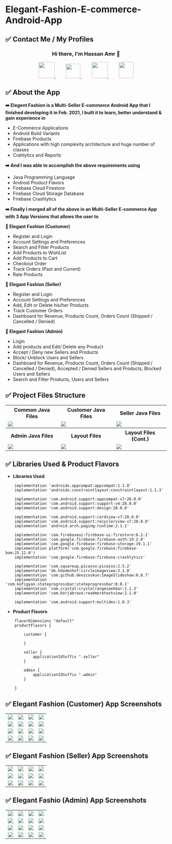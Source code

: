 # Elegant-Fashion-E-commerce-Android-App

## ✅ Contact Me / My Profiles
### <p align="center">Hi there, I'm Hassan Amr 👋</p>
<p align="center">
  <a href="mailto:hassan.amr.soliman@gmail.com" target="_blank">
    <img src="https://github.com/hassan-amr/Elegant-Fashion-E-commerce-Android-App/blob/main/images/gmail.png" width="50" height="50">
  </a>
  &nbsp;&nbsp;&nbsp;&nbsp;&nbsp;&nbsp;&nbsp;
  <a href="https://linkedin.com/in/hassan-amr-684a851ba" target="_blank">
    <img src="https://github.com/hassan-amr/Elegant-Fashion-E-commerce-Android-App/blob/main/images/linkedin.png" width="45" height="45">
  </a>
  &nbsp;&nbsp;&nbsp;&nbsp;&nbsp;&nbsp;&nbsp;
  <a href="https://github.com/hassan-amr" target="_blank">
    <img src="https://github.com/hassan-amr/Elegant-Fashion-E-commerce-Android-App/blob/main/images/github.png" width="50" height="50">
  </a>
  &nbsp;&nbsp;&nbsp;&nbsp;&nbsp;&nbsp;&nbsp;
  <a href="https://www.hackerrank.com/HassanAmrSoliman" target="_blank">
    <img src="https://github.com/hassan-amr/Elegant-Fashion-E-commerce-Android-App/blob/main/images/hacker_rank.png" width="45" height="50">
  </a>
</p>


## ✅ About the App
<b>➡️ Elegent Fashion is a Multi-Seller E-commerce Android App that I finished developing it in Feb. 2021, I built it to learn, better understand & gain experience in</b>
- E-Commerce Applications
- Android Build Variants
- Firebase Products
- Applications with high complexity architecture and huge number of classes
- Crahlytics and Reports


<b>➡️ And I was able to accomplish the above requirements using</b>
- Java Programming Language
- Android Product Flavors
- Firebase Cloud Firestore
- Firebase Cloud Storage Database
- Firebase Crashlytics

<b>➡️ Finally I merged all of the above in an Multi-Seller E-commerce App with 3 App Versions that allows the user to</b>

<b>📱 Elegant Fashion (Customer)</b>
- Register and Login
- Account Settings and Preferences
- Search and Filter Products
- Add Products to WishList
- Add Products to Cart
- Checkout Order
- Track Orders (Past and Current)
- Rate Products

<b>📱 Elegant Fashion (Seller)</b>
- Register and Login
- Account Settings and Preferences
- Add, Edit or Delete his/her Products
- Track Customer Orders
- Dashboard for Revenue, Products Count, Orders Count (Shipped / Cancelled / Denied)

<b>📱 Elegant Fashion (Admin)</b>
- Login
- Add products and Edit/ Delete any Product
- Accept / Deny new Sellers and Products
- Block/ Unblock Users and Sellers
- Dashboard for Revenue, Products Count, Orders Count (Shipped / Cancelled / Denied), Accepted / Denied Sellers and Products, Blocked Users and Sellers
- Search and Filter Products, Users and Sellers

## ✅ Project Files Structure
<table>
  <tr>
    <th><b>Common Java Files</b></th>
    <th><b>Customer Java Files</b></th>
    <th><b>Seller Java Files</b></th>
  </tr>
  <tr>
    <td><img src="https://github.com/hassan-amr/Elegant-Fashion-E-commerce-Android-App/blob/main/images/main_java_files.png"></td>
    <td><img src="https://github.com/hassan-amr/Elegant-Fashion-E-commerce-Android-App/blob/main/images/customer_java_files.png"></td>
    <td><img src="https://github.com/hassan-amr/Elegant-Fashion-E-commerce-Android-App/blob/main/images/seller_java_files.png"></td>
  </tr>

  <tr>
    <th><b>Admin Java Files</b></th>
    <th><b>Layout Files</b></th>
    <th><b>Layout Files (Cont.)</b></th>
  </tr>
  <tr>
    <td><img src="https://github.com/hassan-amr/Elegant-Fashion-E-commerce-Android-App/blob/main/images/admin_java_files.png"></td>
    <td><img src="https://github.com/hassan-amr/Elegant-Fashion-E-commerce-Android-App/blob/main/images/layout_files.png"></td>
    <td><img src="https://github.com/hassan-amr/Elegant-Fashion-E-commerce-Android-App/blob/main/images/layout_files_cont.png"></td>
  </tr>
 
</table>

## ✅ Libraries Used & Product Flavors

- **Libraries Used**
```
    implementation 'androidx.appcompat:appcompat:1.1.0'
    implementation 'androidx.constraintlayout:constraintlayout:1.1.3'

    implementation 'com.android.support:appcompat-v7:28.0.0'
    implementation 'com.android.support:support-v4:28.0.0'
    implementation 'com.android.support:design:28.0.0'

    implementation 'com.android.support:cardview-v7:28.0.0'
    implementation 'com.android.support:recyclerview-v7:28.0.0'
    implementation 'android.arch.paging:runtime:2.1.1'

    implementation 'com.firebaseui:firebase-ui-firestore:6.2.1'
    implementation 'com.google.firebase:firebase-auth:19.2.0'
    implementation 'com.google.firebase:firebase-storage:19.1.1'
    implementation platform('com.google.firebase:firebase-bom:25.12.0')
    implementation 'com.google.firebase:firebase-crashlytics'

    implementation 'com.squareup.picasso:picasso:2.5.2'
    implementation 'de.hdodenhof:circleimageview:3.1.0'
    implementation 'com.github.denzcoskun:ImageSlideshow:0.0.7'
    implementation 'com.kofigyan.stateprogressbar:stateprogressbar:0.0.1'
    implementation 'com.crystal:crystalrangeseekbar:1.1.3'
    implementation 'com.borjabravo:readmoretextview:2.1.0'

    implementation 'com.android.support:multidex:1.0.3'
```
- **Product Flavors**
```
    flavorDimensions "default"
    productFlavors {

        customer {

        }

        seller {
            applicationIdSuffix ".seller"
        }

        admin {
            applicationIdSuffix ".admin"
        }

    }
```

## ✅ Elegant Fashion (Customer) App Screenshots
<table>
  <tr>
    <td><img src="https://github.com/hassan-amr/Elegant-Fashion-E-commerce-Android-App/blob/main/images/customer_screenshots/P1.png"></td>
    <td><img src="https://github.com/hassan-amr/Elegant-Fashion-E-commerce-Android-App/blob/main/images/customer_screenshots/P2.png"></td>
    <td><img src="https://github.com/hassan-amr/Elegant-Fashion-E-commerce-Android-App/blob/main/images/customer_screenshots/P3.png"></td>
    <td><img src="https://github.com/hassan-amr/Elegant-Fashion-E-commerce-Android-App/blob/main/images/customer_screenshots/P4.png"></td>
    
  </tr>
  <tr>
    <td><img src="https://github.com/hassan-amr/Elegant-Fashion-E-commerce-Android-App/blob/main/images/customer_screenshots/P5.png"></td>
    <td><img src="https://github.com/hassan-amr/Elegant-Fashion-E-commerce-Android-App/blob/main/images/customer_screenshots/P6.png"></td>
    <td><img src="https://github.com/hassan-amr/Elegant-Fashion-E-commerce-Android-App/blob/main/images/customer_screenshots/P7.png"></td>
    <td><img src="https://github.com/hassan-amr/Elegant-Fashion-E-commerce-Android-App/blob/main/images/customer_screenshots/P8.png"></td>
  </tr>
  <tr>
    <td><img src="https://github.com/hassan-amr/Elegant-Fashion-E-commerce-Android-App/blob/main/images/customer_screenshots/P9.png"></td>
    <td><img src="https://github.com/hassan-amr/Elegant-Fashion-E-commerce-Android-App/blob/main/images/customer_screenshots/P10.png"></td>
    <td><img src="https://github.com/hassan-amr/Elegant-Fashion-E-commerce-Android-App/blob/main/images/customer_screenshots/P11.png"></td>
    <td><img src="https://github.com/hassan-amr/Elegant-Fashion-E-commerce-Android-App/blob/main/images/customer_screenshots/P12.png"></td>
  </tr>
  <tr>
  <td><img src="https://github.com/hassan-amr/Elegant-Fashion-E-commerce-Android-App/blob/main/images/customer_screenshots/P13.png"></td>
    <td><img src="https://github.com/hassan-amr/Elegant-Fashion-E-commerce-Android-App/blob/main/images/customer_screenshots/P14.png"></td>
    <td><img src="https://github.com/hassan-amr/Elegant-Fashion-E-commerce-Android-App/blob/main/images/customer_screenshots/P15.png"></td>
    <td><img src="https://github.com/hassan-amr/Elegant-Fashion-E-commerce-Android-App/blob/main/images/customer_screenshots/P16.png"></td>
  </tr>
</table>

## ✅ Elegant Fashion (Seller) App Screenshots
<table>
  <tr>
    <td><img src="https://github.com/hassan-amr/Elegant-Fashion-E-commerce-Android-App/blob/main/images/seller_screenshots/P1.png"></td>
    <td><img src="https://github.com/hassan-amr/Elegant-Fashion-E-commerce-Android-App/blob/main/images/seller_screenshots/P2.png"></td>
    <td><img src="https://github.com/hassan-amr/Elegant-Fashion-E-commerce-Android-App/blob/main/images/seller_screenshots/P3.png"></td>
    <td><img src="https://github.com/hassan-amr/Elegant-Fashion-E-commerce-Android-App/blob/main/images/seller_screenshots/P4.png"></td>
  </tr>
  <tr>
    <td><img src="https://github.com/hassan-amr/Elegant-Fashion-E-commerce-Android-App/blob/main/images/seller_screenshots/P5.png"></td>
    <td><img src="https://github.com/hassan-amr/Elegant-Fashion-E-commerce-Android-App/blob/main/images/seller_screenshots/P6.png"></td>
    <td><img src="https://github.com/hassan-amr/Elegant-Fashion-E-commerce-Android-App/blob/main/images/seller_screenshots/P7.png"></td>
    <td><img src="https://github.com/hassan-amr/Elegant-Fashion-E-commerce-Android-App/blob/main/images/seller_screenshots/P8.png"></td>
  </tr>
  <tr>
    <td><img src="https://github.com/hassan-amr/Elegant-Fashion-E-commerce-Android-App/blob/main/images/seller_screenshots/P9.png"></td>
    <td><img src="https://github.com/hassan-amr/Elegant-Fashion-E-commerce-Android-App/blob/main/images/seller_screenshots/P10.png"></td>
    <td><img src="https://github.com/hassan-amr/Elegant-Fashion-E-commerce-Android-App/blob/main/images/seller_screenshots/P11.png"></td>
    <td><img src="https://github.com/hassan-amr/Elegant-Fashion-E-commerce-Android-App/blob/main/images/seller_screenshots/P12.png"></td>
  </tr>
</table>

## ✅ Elegant Fashio (Admin) App Screenshots
<table>
  <tr>
    <td><img src="https://github.com/hassan-amr/Elegant-Fashion-E-commerce-Android-App/blob/main/images/admin_screenshots/P1.png"></td>
    <td><img src="https://github.com/hassan-amr/Elegant-Fashion-E-commerce-Android-App/blob/main/images/admin_screenshots/P2.png"></td>
    <td><img src="https://github.com/hassan-amr/Elegant-Fashion-E-commerce-Android-App/blob/main/images/admin_screenshots/P3.png"></td>
    <td><img src="https://github.com/hassan-amr/Elegant-Fashion-E-commerce-Android-App/blob/main/images/admin_screenshots/P4.png"></td>
  </tr>
  <tr>
    <td><img src="https://github.com/hassan-amr/Elegant-Fashion-E-commerce-Android-App/blob/main/images/admin_screenshots/P5.png"></td>
    <td><img src="https://github.com/hassan-amr/Elegant-Fashion-E-commerce-Android-App/blob/main/images/admin_screenshots/P6.png"></td>
    <td><img src="https://github.com/hassan-amr/Elegant-Fashion-E-commerce-Android-App/blob/main/images/admin_screenshots/P7.png"></td>
    <td><img src="https://github.com/hassan-amr/Elegant-Fashion-E-commerce-Android-App/blob/main/images/admin_screenshots/P8.png"></td>
  </tr>
  <tr>
    <td><img src="https://github.com/hassan-amr/Elegant-Fashion-E-commerce-Android-App/blob/main/images/admin_screenshots/P9.png"></td>
    <td><img src="https://github.com/hassan-amr/Elegant-Fashion-E-commerce-Android-App/blob/main/images/admin_screenshots/P10.png"></td>
    <td><img src="https://github.com/hassan-amr/Elegant-Fashion-E-commerce-Android-App/blob/main/images/admin_screenshots/P11.png"></td>
    <td><img src="https://github.com/hassan-amr/Elegant-Fashion-E-commerce-Android-App/blob/main/images/admin_screenshots/P12.png"></td>
  </tr>
  <tr>
    <td><img src="https://github.com/hassan-amr/Elegant-Fashion-E-commerce-Android-App/blob/main/images/admin_screenshots/P13.png"></td>
    <td><img src="https://github.com/hassan-amr/Elegant-Fashion-E-commerce-Android-App/blob/main/images/admin_screenshots/P14.png"></td>
    <td><img src="https://github.com/hassan-amr/Elegant-Fashion-E-commerce-Android-App/blob/main/images/admin_screenshots/P15.png"></td>
    <td><img src="https://github.com/hassan-amr/Elegant-Fashion-E-commerce-Android-App/blob/main/images/admin_screenshots/P16.png"></td>
  </tr>
</table>
